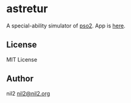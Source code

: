 astretur
========

A special-ability simulator of [pso2](http://pso2.jp/).
App is [here](https://nil2nekoni.github.io/astretur/).

License
-------

MIT License

Author
------

nil2 <nil2@nil2.org>
